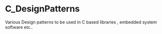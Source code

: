 # C_DesignPatterns
Various Design patterns to be used in C based libraries , embedded system software etc..
